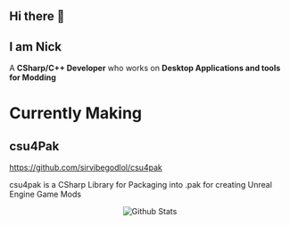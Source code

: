 ## Hi there 👋

## I am Nick

A **CSharp/C++ Developer** who works on **Desktop Applications and tools for Modding**

# Currently Making

## csu4Pak

https://github.com/sirvibegodlol/csu4pak

csu4pak is a CSharp Library for Packaging into .pak for creating Unreal Engine Game Mods

<p align="center">
   <img src="https://github-readme-stats.vercel.app/api?username=sirvibegodlol&count_private=true&show_icons=true&theme=dark" alt="Github Stats"/>
</p>
